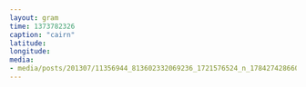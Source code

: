 ```yaml
---
layout: gram
time: 1373782326
caption: "cairn"
latitude: 
longitude: 
media:
- media/posts/201307/11356944_813602332069236_1721576524_n_17842742866000351.jpg
---
```

